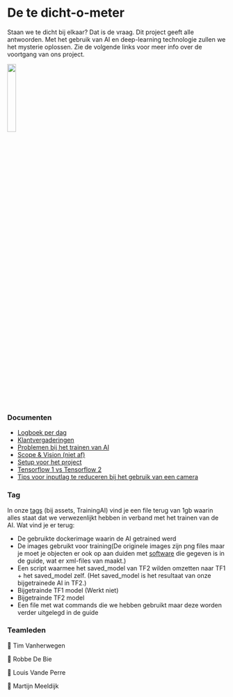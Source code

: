 # De te dicht-o-meter
Staan we te dicht bij elkaar? Dat is de vraag.
Dit project geeft alle antwoorden. Met het gebruik van AI en deep-learning technologie zullen we het mysterie oplossen. 
Zie de volgende links voor meer info over de voortgang van ons project.

<img src="https://www.osiztechnologies.com/asset/images/inner-pages/ai_ml/artificial-intelligence-(ai)-&-machine-learning-(ml).png" width="20%"/>


### Documenten


* [Logboek per dag](https://github.com/martijnmeeldijk/afstudeerproject/blob/master/docs/dagverslagen.md)
* [Klantvergaderingen](https://github.com/martijnmeeldijk/afstudeerproject/blob/master/docs/klantvergaderingen.md)
* [Problemen bij het trainen van AI](https://github.com/martijnmeeldijk/afstudeerproject/blob/master/docs/ProblemenMetBijtrainenVanAI.md)
* [Scope & Vision (niet af)](https://github.com/martijnmeeldijk/afstudeerproject/blob/master/docs/Scope%20%26%20Vision.md)
* [Setup voor het project](https://github.com/martijnmeeldijk/afstudeerproject/blob/master/docs/Setup.md)
* [Tensorflow 1 vs Tensorflow 2](https://github.com/martijnmeeldijk/afstudeerproject/blob/master/docs/Tensorflow1_vs_Tensorflow2_Rapport.md)
* [Tips voor inputlag te reduceren bij het gebruik van een camera](https://github.com/martijnmeeldijk/afstudeerproject/blob/master/docs/CameraZonderLag.md)

### Tag

In onze [tags](https://github.com/martijnmeeldijk/afstudeerproject/releases/download/v1/AITraining.tar.gz) (bij assets, TrainingAI) vind je een file terug van 1gb waarin alles staat dat we verwezenlijkt hebben in verband met het trainen van de AI. Wat vind je er terug:
* De gebruikte dockerimage waarin de AI getrained werd
* De images gebruikt voor training(De originele images zijn png files maar je moet je objecten er ook op aan duiden met [software](https://github.com/tzutalin/labelImg) die gegeven is in de guide, wat er xml-files van maakt.)
* Een script waarmee het saved_model van TF2 wilden omzetten naar TF1 + het saved_model zelf. (Het saved_model is het resultaat van onze bijgetrainede AI in TF2.)
* Bijgetrainde TF1 model (Werkt niet)
* Bijgetrainde TF2 model
* Een file met wat commands die we hebben gebruikt maar deze worden verder uitgelegd in de guide

### Teamleden

:man: Tim Vanherwegen

:boy: Robbe De Bie

:construction_worker: Louis Vande Perre

:princess: Martijn Meeldijk


